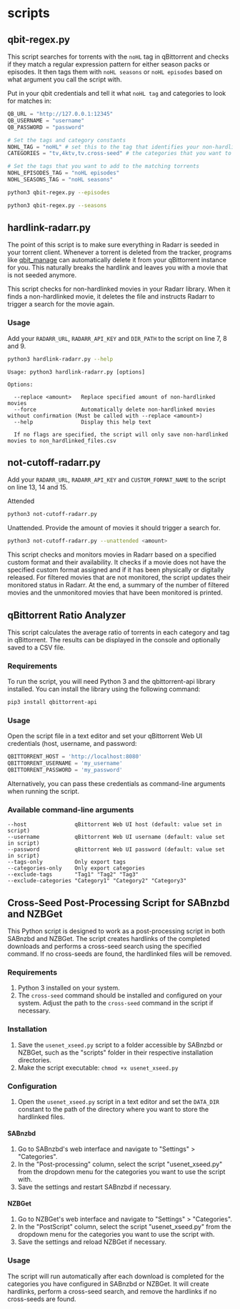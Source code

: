 # scripts

## qbit-regex.py

This script searches for torrents with the `noHL` tag in qBittorrent and checks if they match a regular expression pattern for either season packs or episodes. It then tags them with `noHL seasons` or `noHL episodes` based on what argument you call the script with.

Put in your qbit credentials and tell it what `noHL tag` and categories to look for matches in:

```python
QB_URL = "http://127.0.0.1:12345"
QB_USERNAME = "username"
QB_PASSWORD = "password"

# Set the tags and category constants
NOHL_TAG = "noHL" # set this to the tag that identifies your non-hardlinked torrents
CATEGORIES = "tv,4ktv,tv.cross-seed" # the categories that you want to search for seasons and episodes in

# Set the tags that you want to add to the matching torrents
NOHL_EPISODES_TAG = "noHL episodes"
NOHL_SEASONS_TAG = "noHL seasons"
```

```bash
python3 qbit-regex.py --episodes
```

```bash
python3 qbit-regex.py --seasons
```

## hardlink-radarr.py

The point of this script is to make sure everything in Radarr is seeded in your torrent client. Whenever a torrent is deleted from the tracker, programs like [qbit_manage](https://github.com/StuffAnThings/qbit_manage) can automatically delete it from your qBittorrent instance for you.
This naturally breaks the hardlink and leaves you with a movie that is not seeded anymore.

This script checks for non-hardlinked movies in your Radarr library. When it finds a non-hardlinked movie, it deletes the file and instructs Radarr to trigger a search for the movie again.

### Usage

Add your `RADARR_URL`, `RADARR_API_KEY` and `DIR_PATH` to the script on line 7, 8 and 9.

```bash
python3 hardlink-radarr.py --help
```
    
```text
Usage: python3 hardlink-radarr.py [options]

Options:

  --replace <amount>   Replace specified amount of non-hardlinked movies
  --force              Automatically delete non-hardlinked movies without confirmation (Must be called with --replace <amount>)
  --help               Display this help text

  If no flags are specified, the script will only save non-hardlinked movies to non_hardlinked_files.csv
```

## not-cutoff-radarr.py

Add your `RADARR_URL`, `RADARR_API_KEY` and `CUSTOM_FORMAT_NAME` to the script on line 13, 14 and 15.

Attended
```bash
python3 not-cutoff-radarr.py
```

Unattended. Provide the amount of movies it should trigger a search for.
```bash
python3 not-cutoff-radarr.py --unattended <amount>
```

This script checks and monitors movies in Radarr based on a specified custom format and their availability.
It checks if a movie does not have the specified custom format assigned and if it has been physically or digitally released.
For filtered movies that are not monitored, the script updates their monitored status in Radarr.
At the end, a summary of the number of filtered movies and the unmonitored movies that have been monitored is printed.

## qBittorrent Ratio Analyzer

This script calculates the average ratio of torrents in each category and tag in qBittorrent. The results can be displayed in the console and optionally saved to a CSV file.

### Requirements

To run the script, you will need Python 3 and the qbittorrent-api library installed. You can install the library using the following command:

```bash
pip3 install qbittorrent-api
```

### Usage

Open the script file in a text editor and set your qBittorrent Web UI credentials (host, username, and password:

```python
QBITTORRENT_HOST = 'http://localhost:8080'
QBITTORRENT_USERNAME = 'my_username'
QBITTORRENT_PASSWORD = 'my_password'
```

Alternatively, you can pass these credentials as command-line arguments when running the script.

### Available command-line arguments

```
--host               qBittorrent Web UI host (default: value set in script)
--username           qBittorrent Web UI username (default: value set in script)
--password           qBittorrent Web UI password (default: value set in script)
--tags-only          Only export tags
--categories-only    Only export categories
--exclude-tags       "Tag1" "Tag2" "Tag3"
--exclude-categories "Category1" "Category2" "Category3"
```

## Cross-Seed Post-Processing Script for SABnzbd and NZBGet

This Python script is designed to work as a post-processing script in both SABnzbd and NZBGet. The script creates hardlinks of the completed downloads and performs a cross-seed search using the specified command. If no cross-seeds are found, the hardlinked files will be removed.

### Requirements

1. Python 3 installed on your system.
2. The `cross-seed` command should be installed and configured on your system. Adjust the path to the `cross-seed` command in the script if necessary.

### Installation

1. Save the `usenet_xseed.py` script to a folder accessible by SABnzbd or NZBGet, such as the "scripts" folder in their respective installation directories.
2. Make the script executable: `chmod +x usenet_xseed.py`

### Configuration

1. Open the `usenet_xseed.py` script in a text editor and set the `DATA_DIR` constant to the path of the directory where you want to store the hardlinked files.

#### SABnzbd

1. Go to SABnzbd's web interface and navigate to "Settings" > "Categories".
2. In the "Post-processing" column, select the script "usenet_xseed.py" from the dropdown menu for the categories you want to use the script with.
3. Save the settings and restart SABnzbd if necessary.

#### NZBGet

1. Go to NZBGet's web interface and navigate to "Settings" > "Categories".
2. In the "PostScript" column, select the script "usenet_xseed.py" from the dropdown menu for the categories you want to use the script with.
3. Save the settings and reload NZBGet if necessary.

### Usage

The script will run automatically after each download is completed for the categories you have configured in SABnzbd or NZBGet. It will create hardlinks, perform a cross-seed search, and remove the hardlinks if no cross-seeds are found.



